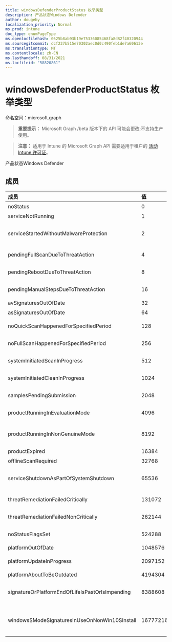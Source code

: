 ```yaml
---
title: windowsDefenderProductStatus 枚举类型
description: 产品状态Windows Defender
author: dougeby
localization_priority: Normal
ms.prod: intune
doc_type: enumPageType
ms.openlocfilehash: 0525b8ab93b19e75336085468fa8d82f40320944
ms.sourcegitcommit: dcf237b515e70302aec0d0c490feb1de7a60613e
ms.translationtype: MT
ms.contentlocale: zh-CN
ms.lasthandoff: 08/31/2021
ms.locfileid: "58820861"
---
```

# <a name="windowsdefenderproductstatus-enum-type"></a>windowsDefenderProductStatus 枚举类型

命名空间：microsoft.graph

> **重要提示：** Microsoft Graph /beta 版本下的 API 可能会更改;不支持生产使用。

> **注意：** 适用于 Intune 的 Microsoft Graph API 需要适用于租户的 [活动 Intune 许可证](https://go.microsoft.com/fwlink/?linkid=839381)。

产品状态Windows Defender

## <a name="members"></a>成员
|成员|值|Description|
|:---|:---|:---|
|noStatus|0|无状态|
|serviceNotRunning|1|服务未运行|
|serviceStartedWithoutMalwareProtection|2|无需任何恶意软件保护引擎即可启动服务|
|pendingFullScanDueToThreatAction|4 |由于威胁操作而挂起完全扫描|
|pendingRebootDueToThreatAction|8 |由于威胁操作而挂起重启|
|pendingManualStepsDueToThreatAction|16 |由于威胁操作而挂起的手动步骤 |
|avSignaturesOutOfDate|32|AV 签名过期|
|asSignaturesOutOfDate|64|AS 签名过期|
|noQuickScanHappenedForSpecifiedPeriod|128|指定时段内未发生快速扫描|
|noFullScanHappenedForSpecifiedPeriod|256|指定的时段内未发生完全扫描|
|systemInitiatedScanInProgress|512|正在进行系统启动的扫描|
|systemInitiatedCleanInProgress|1024|正在进行清理的系统启动|
|samplesPendingSubmission|2048|有一些等待提交的示例|
|productRunningInEvaluationMode|4096|在评估模式下运行的产品|
|productRunningInNonGenuineMode|8192|在非正版正版Windows运行的产品|
|productExpired|16384|产品已过期|
|offlineScanRequired|32768|需要外线扫描|
|serviceShutdownAsPartOfSystemShutdown|65536|服务正在关闭，作为系统关闭的一部分|
|threatRemediationFailedCritically|131072|威胁修正严重失败|
|threatRemediationFailedNonCritically|262144|威胁修正失败（非严重）|
|noStatusFlagsSet|524288|在初始化状态 (未设置状态) |
|platformOutOfDate|1048576|平台已过期|
|platformUpdateInProgress|2097152|平台更新正在进行中|
|platformAboutToBeOutdated|4194304|平台即将过时|
|signatureOrPlatformEndOfLifeIsPastOrIsImpending|8388608|签名或平台生命周期已过去或即将结束|
|windowsSModeSignaturesInUseOnNonWin10SInstall|16777216|WindowsSMode 签名仍在非 Win10S 安装上使用|



